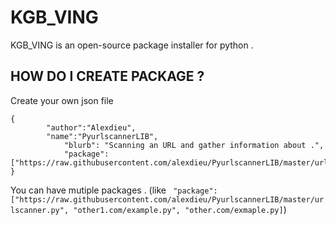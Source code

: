 # KGB_VING
KGB_VING is an open-source package installer for python .

## HOW DO I CREATE PACKAGE ?

Create your own json file

```
{
        "author":"Alexdieu",
        "name":"PyurlscannerLIB",
		    "blurb": "Scanning an URL and gather information about .",
		    "package":["https://raw.githubusercontent.com/alexdieu/PyurlscannerLIB/master/urlscanner.py"]
}
```

You can have mutiple packages . (like ` "package":["https://raw.githubusercontent.com/alexdieu/PyurlscannerLIB/master/urlscanner.py", "other1.com/example.py", "other.com/exmaple.py]`)
